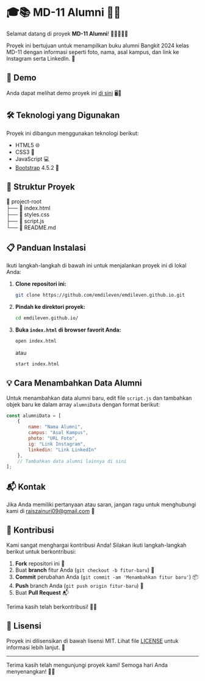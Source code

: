 # 🎓📚 MD-11 Alumni 🎉✨

Selamat datang di proyek **MD-11 Alumni**! 📖👩‍🎓👨‍🎓

Proyek ini bertujuan untuk menampilkan buku alumni Bangkit 2024 kelas MD-11 dengan informasi seperti foto, nama, asal kampus, dan link ke Instagram serta LinkedIn. 🌟

## 🚀 Demo

Anda dapat melihat demo proyek ini [di sini](https://emdileven.github.io) 🖥️🎨

## 🛠️ Teknologi yang Digunakan

Proyek ini dibangun menggunakan teknologi berikut:
- HTML5 🌐
- CSS3 🎨
- JavaScript 💻
- [Bootstrap](https://getbootstrap.com/) 4.5.2 🚀

## 📂 Struktur Proyek

📁 project-root  
├── 📄 index.html  
├── 📄 styles.css  
├── 📄 script.js  
└── 📄 README.md

## 📋 Panduan Instalasi

Ikuti langkah-langkah di bawah ini untuk menjalankan proyek ini di lokal Anda:

1. **Clone repositori ini:**

    ```bash
    git clone https://github.com/emdileven/emdileven.github.io.git
    ```

2. **Pindah ke direktori proyek:**

    ```bash
    cd emdileven.github.io/
    ```

3. **Buka `index.html` di browser favorit Anda:**

    ```bash
    open index.html
    ```

    atau

    ```bash
    start index.html
    ```

## 💡 Cara Menambahkan Data Alumni

Untuk menambahkan data alumni baru, edit file `script.js` dan tambahkan objek baru ke dalam array `alumniData` dengan format berikut:

```javascript
const alumniData = [
    {
        name: "Nama Alumni",
        campus: "Asal Kampus",
        photo: "URL Foto",
        ig: "Link Instagram",
        linkedin: "Link LinkedIn"
    },
    // Tambahkan data alumni lainnya di sini
];
```

## 📬 Kontak

Jika Anda memiliki pertanyaan atau saran, jangan ragu untuk menghubungi kami di [raiszainuri09@gmail.com](mailto:raiszainuri09@gmail.com) 📧

## 🎉 Kontribusi

Kami sangat menghargai kontribusi Anda! Silakan ikuti langkah-langkah berikut untuk berkontribusi:

1. **Fork** repositori ini 🍴
2. Buat **branch** fitur Anda (`git checkout -b fitur-baru`) 🌿
3. **Commit** perubahan Anda (`git commit -am 'Menambahkan fitur baru'`) 📦
4. **Push** branch Anda (`git push origin fitur-baru`) 🚀
5. Buat **Pull Request** 📬

Terima kasih telah berkontribusi! 🙏✨

## 📜 Lisensi

Proyek ini dilisensikan di bawah lisensi MIT. Lihat file [LICENSE](LICENSE) untuk informasi lebih lanjut. 📄

---

Terima kasih telah mengunjungi proyek kami! Semoga hari Anda menyenangkan! 🌈😊
